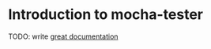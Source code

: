 # Introduction to mocha-tester

TODO: write [great documentation](http://jacobian.org/writing/what-to-write/)
